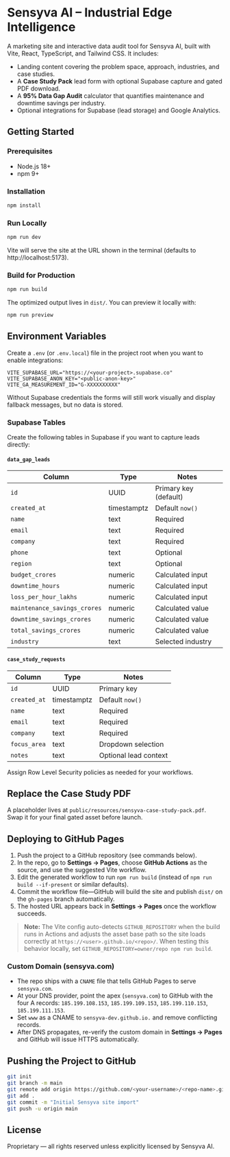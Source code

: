 # Sensyva AI – Industrial Edge Intelligence

A marketing site and interactive data audit tool for Sensyva AI, built with Vite, React, TypeScript, and Tailwind CSS. It includes:

- Landing content covering the problem space, approach, industries, and case studies.
- A **Case Study Pack** lead form with optional Supabase capture and gated PDF download.
- A **95% Data Gap Audit** calculator that quantifies maintenance and downtime savings per industry.
- Optional integrations for Supabase (lead storage) and Google Analytics.

## Getting Started

### Prerequisites

- Node.js 18+
- npm 9+

### Installation

```bash
npm install
```

### Run Locally

```bash
npm run dev
```

Vite will serve the site at the URL shown in the terminal (defaults to http://localhost:5173).

### Build for Production

```bash
npm run build
```

The optimized output lives in `dist/`. You can preview it locally with:

```bash
npm run preview
```

## Environment Variables

Create a `.env` (or `.env.local`) file in the project root when you want to enable integrations:

```
VITE_SUPABASE_URL="https://<your-project>.supabase.co"
VITE_SUPABASE_ANON_KEY="<public-anon-key>"
VITE_GA_MEASUREMENT_ID="G-XXXXXXXXXX"
```

Without Supabase credentials the forms will still work visually and display fallback messages, but no data is stored.

### Supabase Tables

Create the following tables in Supabase if you want to capture leads directly:

#### `data_gap_leads`

| Column                         | Type    | Notes                                      |
|--------------------------------|---------|--------------------------------------------|
| `id`                           | UUID    | Primary key (default)                      |
| `created_at`                   | timestamptz | Default `now()`                         |
| `name`                         | text    | Required                                   |
| `email`                        | text    | Required                                   |
| `company`                      | text    | Required                                   |
| `phone`                        | text    | Optional                                   |
| `region`                       | text    | Optional                                   |
| `budget_crores`                | numeric | Calculated input                           |
| `downtime_hours`               | numeric | Calculated input                           |
| `loss_per_hour_lakhs`         | numeric | Calculated input                           |
| `maintenance_savings_crores`   | numeric | Calculated value                           |
| `downtime_savings_crores`      | numeric | Calculated value                           |
| `total_savings_crores`         | numeric | Calculated value                           |
| `industry`                     | text    | Selected industry                          |

#### `case_study_requests`

| Column          | Type        | Notes                                 |
|-----------------|-------------|---------------------------------------|
| `id`            | UUID        | Primary key                           |
| `created_at`    | timestamptz | Default `now()`                       |
| `name`          | text        | Required                              |
| `email`         | text        | Required                              |
| `company`       | text        | Required                              |
| `focus_area`    | text        | Dropdown selection                    |
| `notes`         | text        | Optional lead context                 |

Assign Row Level Security policies as needed for your workflows.

## Replace the Case Study PDF

A placeholder lives at `public/resources/sensyva-case-study-pack.pdf`. Swap it for your final gated asset before launch.

## Deploying to GitHub Pages

1. Push the project to a GitHub repository (see commands below).
2. In the repo, go to **Settings → Pages**, choose **GitHub Actions** as the source, and use the suggested Vite workflow.
3. Edit the generated workflow to run `npm run build` (instead of `npm run build --if-present` or similar defaults).
4. Commit the workflow file—GitHub will build the site and publish `dist/` on the `gh-pages` branch automatically.
5. The hosted URL appears back in **Settings → Pages** once the workflow succeeds.

> **Note:** The Vite config auto-detects `GITHUB_REPOSITORY` when the build runs in Actions and adjusts the asset base path so the site loads correctly at `https://<user>.github.io/<repo>/`. When testing this behavior locally, set `GITHUB_REPOSITORY=owner/repo npm run build`.

### Custom Domain (sensyva.com)

- The repo ships with a `CNAME` file that tells GitHub Pages to serve `sensyva.com`.
- At your DNS provider, point the apex (`sensyva.com`) to GitHub with the four A records: `185.199.108.153`, `185.199.109.153`, `185.199.110.153`, `185.199.111.153`.
- Set `www` as a CNAME to `sensyva-dev.github.io.` and remove conflicting records.
- After DNS propagates, re-verify the custom domain in **Settings → Pages** and GitHub will issue HTTPS automatically.

## Pushing the Project to GitHub

```bash
git init
git branch -m main
git remote add origin https://github.com/<your-username>/<repo-name>.git
git add .
git commit -m "Initial Sensyva site import"
git push -u origin main
```

## License

Proprietary — all rights reserved unless explicitly licensed by Sensyva AI.
